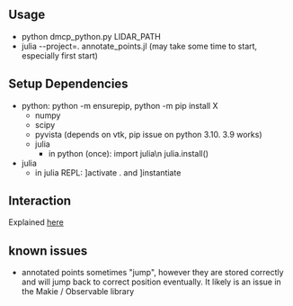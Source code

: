 ## Usage
 - python dmcp_python.py LIDAR_PATH
 - julia --project=. annotate_points.jl (may take some time to start, especially first start)

## Setup Dependencies
 -  python: python -m ensurepip, python -m pip install X
    -  numpy
    -  scipy
    -  pyvista (depends on vtk, pip issue on python 3.10. 3.9 works)
    -  julia
       -  in python (once): import julia\n julia.install()
 - julia
   - in julia REPL: ]activate . and ]instantiate 
  
## Interaction
Explained [here](https://makie.juliaplots.org/v0.15.2/examples/layoutables/axis/)

## known issues
 - annotated points sometimes "jump", however they are stored correctly and will jump back to correct position eventually. It likely is an issue in the Makie / Observable library

